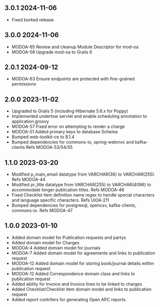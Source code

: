 ## 3.0.1 2024-11-06
  * Fixed borked release

## 3.0.0 2024-11-06
  * MODOA-65 Review and cleanup Module Descriptor for mod-oa
  * MODOA-58 Upgrade mod-oa to Grails 6

## 2.0.1 2024-09-12
 * MODOA-63 Ensure endpoints are protected with fine-grained permissions

## 2.0.0 2023-11-02
 * Upgraded to Grails 5 (including Hibernate 5.6.x for Poppy)
 * Implemented undertow servlet and enable scheduling annotation to application.groovy
 * MODOA-57 Fixed error on attempting to render a charge
 * MODOA-51 Added primary keys to database Schema
 * Bumped web-toolkit-ce to 8.1.4
 * Bumped dependencies for commons-io, spring-webmvc and kafka-clients Refs MODOA-53/54/55

## 1.1.0 2023-03-20
 * Modified p_main_email datatype from VARCHAR(36) to VARCHAR(255). Refs MODOA-44
 * Modified pr_title datatype from VARCHAR(255) to VARCHAR(4096) to accommodate longer publication titles. Refs MODOA-46
 * Fixed Checklist item definition name regex to handle special characters and language specific characters. Refs UIOA-211
 * Bumped dependencies for postgresql, opencsv, kafka-clients, commons-io. Refs MODOA-47

## 1.0.0 2023-01-10
 * Added domain model for Publication requests and partys
 * Added domain model for Charges
 * MODOA-4 Added domain model for journals
 * MODOA-7 Added domain model for agreements and links to publication request
 * MODOA-12 Added domain model for storing book/journal details within publication request 
 * MODOA-12 Added Correspondence domain class and links to publication request
 * Added ability for Invoice and Invoice lines to be linked to charges
 * Added Checklist/Checklist item domain model and links to publication request
 * Added report contrllers for generating Open APC reports
 